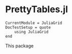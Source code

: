 PrettyTables.jl
===============

```@meta
CurrentModule = JuliaGrid
DocTestSetup = quote
    using JuliaGrid
end
```

This package
